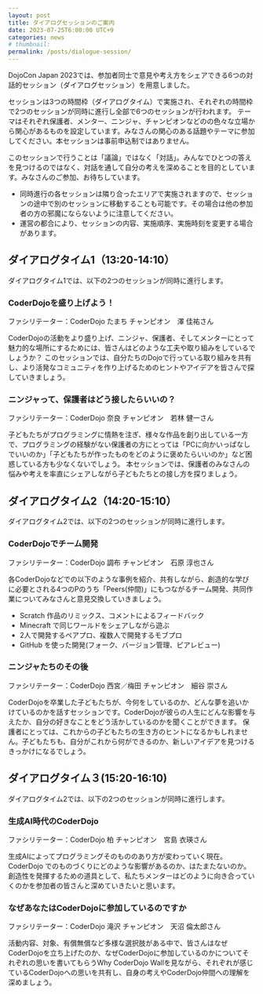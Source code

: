 ```yaml
---
layout: post
title: ダイアログセッションのご案内
date: 2023-07-25T6:00:00 UTC+9
categories: news
# thumbnail: 
permalink: /posts/dialogue-session/
---
```

DojoCon Japan 2023では、参加者同士で意見や考え方をシェアできる6つの対話的セッション（ダイアログセッション）を用意しました。

セッションは3つの時間枠（ダイアログタイム）で実施され、それぞれの時間枠で2つのセッションが同時に進行し全部で6つのセッションが行われます。
テーマはそれぞれ保護者、メンター、ニンジャ、チャンピオンなどのの色々な立場から関心があるものを設定しています。みなさんの関心のある話題やテーマに参加してください。本セッションは事前申込制ではありません。

このセッションで行うことは「議論」ではなく「対話」。みんなでひとつの答えを見つけるのではなく、対話を通して自分の考えを深めることを目的としています。みなさんのご参加、お待ちしています。

- 同時進行の各セッションは隣り合ったエリアで実施されますので、セッションの途中で別のセッションに移動することも可能です。その場合は他の参加者の方の邪魔にならないように注意してください。
- 運営の都合により、セッションの内容、実施順序、実施時刻を変更する場合があります。

## ダイアログタイム1（13:20-14:10）
ダイアログタイム1では、以下の2つのセッションが同時に進行します。

### **CoderDojoを盛り上げよう！**
ファシリテーター：CoderDojo たまち チャンピオン　澤 佳祐さん

CoderDojoの活動をより盛り上げ、ニンジャ、保護者、そしてメンターにとって魅力的な場所にするためには、皆さんはどのような工夫や取り組みをしているでしょうか？
このセッションでは、自分たちのDojoで行っている取り組みを共有し、より活発なコミュニティを作り上げるためのヒントやアイデアを皆さんで探していきましょう。

### **ニンジャって、保護者はどう接したらいいの？**
ファシリテーター：CoderDojo 奈良 チャンピオン　若林 健一さん

子どもたちがプログラミングに情熱を注ぎ、様々な作品を創り出している一方で、プログラミングの経験がない保護者の方にとっては「PCに向かいっぱなしでいいのか」「子どもたちが作ったものをどのように褒めたらいいのか」など困惑している方も少なくないでしょう。
本セッションでは、保護者のみなさんの悩みや考えを率直にシェアしながら子どもたちとの接し方を探りましょう。

## ダイアログタイム2（14:20-15:10）
ダイアログタイム2では、以下の2つのセッションが同時に進行します。

### **CoderDojoでチーム開発**
ファシリテーター：CoderDojo 調布 チャンピオン　石原 淳也さん

各CoderDojoなどでの以下のような事例を紹介、共有しながら、創造的な学びに必要とされる4つのPのうち「Peers(仲間)」にもつながるチーム開発、共同作業についてみなさんと意見交換していきましょう。

- Scratch 作品のリミックス、コメントによるフィードバック
- Minecraft で同じワールドをシェアしながら遊ぶ
- 2人で開発するペアプロ、複数人で開発するモブプロ
- GitHub を使った開発(フォーク、バージョン管理、ピアレビュー)

### **ニンジャたちのその後**
ファシリテーター：CoderDojo 西宮／梅田 チャンピオン　細谷 崇さん

CoderDojoを卒業した子どもたちが、今何をしているのか、どんな夢を追いかけているのかを話すセッションです。CoderDojoが彼らの人生にどんな影響を与えたか、自分の好きなことをどう活かしているのかを聞くことができます。
保護者にとっては、これからの子どもたちの生き方のヒントになるかもしれません。子どもたちも、自分がこれから何ができるのか、新しいアイデアを見つけるきっかけになるでしょう。

## ダイアログタイム３(15:20-16:10)
ダイアログタイム2では、以下の2つのセッションが同時に進行します。

### **生成AI時代のCoderDojo**
ファシリテーター：CoderDojo 柏 チャンピオン　宮島 衣瑛さん

生成AIによってプログラミングそのもののあり方が変わっていく現在。CoderDojo でのものづくりにどのような影響があるのか、はたまたないのか。創造性を発揮するための道具として、私たちメンターはどのように向き合っていくのかを参加者の皆さんと深めていきたいと思います。

### **なぜあなたはCoderDojoに参加しているのですか**
ファシリテーター：CoderDojo 滝沢 チャンピオン　天沼 倫太郎さん

活動内容、対象、有償無償など多様な選択肢がある中で、皆さんはなぜCoderDojoを立ち上げたのか、なぜCoderDojoに参加しているのかについてそれぞれの思いを書いてもらうWhy CoderDojo Wallを見ながら、それぞれが感じているCoderDojoへの思いを共有し、自身の考えやCoderDojo仲間への理解を深めましょう。
